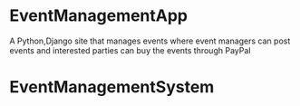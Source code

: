 # EventManagementApp
A Python,Django site that manages events where event managers can post events and interested parties can buy the events through PayPal
# EventManagementSystem
